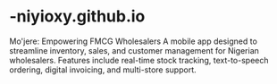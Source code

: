 # -niyioxy.github.io
Mo'jere: Empowering FMCG Wholesalers A mobile app designed to streamline inventory, sales, and customer management for Nigerian wholesalers. Features include real-time stock tracking, text-to-speech ordering, digital invoicing, and multi-store support.
